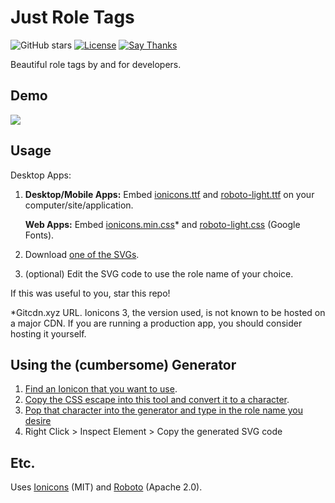 # Just Role Tags

![GitHub stars](https://img.shields.io/github/stars/crazypython/just-credits.svg?style=social&label=Stars) [![License](https://img.shields.io/badge/license-CC--BY%204.0-16161d.svg)](https://creativecommons.org/licenses/by/4.0/) [![Say Thanks](https://img.shields.io/badge/Say%20Thanks-!-1EAEDB.svg)](https://saythanks.io/to/CrazyPython)

Beautiful role tags by and for developers.

## Demo

![](https://i.imgur.com/fdL6z3G.png)

## Usage

Desktop Apps:

1. **Desktop/Mobile Apps:** Embed [ionicons.ttf](https://github.com/CrazyPython/ionicons-version-3-search/blob/master/fonts/ionicons.ttf?raw=true) and [roboto-light.ttf](https://github.com/cdnjs/cdnjs/blob/master/ajax/libs/materialize/0.82/font/roboto/Roboto-Light.ttf?raw=true) on your computer/site/application.

   **Web Apps:** Embed [ionicons.min.css](https://gitcdn.xyz/repo/CrazyPython/ionicons-version-3-search/master/css/ionicons.min.css)* and [roboto-light.css](https://fonts.googleapis.com/css?family=Roboto:300) (Google Fonts).

2. Download [one of the SVGs](https://github.com/CrazyPython/just-credits/tree/master/assets).

3. (optional) Edit the SVG code to use the role name of your choice.

If this was useful to you, star this repo!

*Gitcdn.xyz URL. Ionicons 3, the version used, is not known to be hosted on a major CDN. If you are running a production app, you should consider hosting it yourself.

## Using the (cumbersome) Generator

1. [Find an Ionicon that you want to use](https://infinitered.github.io/ionicons-version-3-search/).
2. [Copy the CSS escape into this tool and convert it to a character](https://r12a.github.io/apps/conversion/).
3. [Pop that character into the generator and type in the role name you desire](https://crazypython.github.io/just-credits/)
4. Right Click > Inspect Element > Copy the generated SVG code 

##  Etc.

Uses [Ionicons](https://ionicframework.com/docs/ionicons/) (MIT) and [Roboto](https://fonts.google.com/specimen/Roboto) (Apache 2.0).